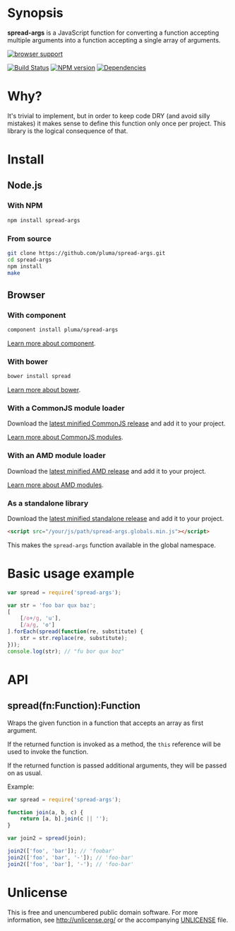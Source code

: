 # Synopsis

**spread-args** is a JavaScript function for converting a function accepting multiple arguments into a function accepting a single array of arguments.

[![browser support](https://ci.testling.com/pluma/spread-args.png)](https://ci.testling.com/pluma/spread-args)

[![Build Status](https://travis-ci.org/pluma/spread-args.png?branch=master)](https://travis-ci.org/pluma/spread-args) [![NPM version](https://badge.fury.io/js/spread-args.png)](http://badge.fury.io/js/spread-args) [![Dependencies](https://david-dm.org/pluma/spread-args.png)](https://david-dm.org/pluma/spread-args)

# Why?

It's trivial to implement, but in order to keep code DRY (and avoid silly mistakes) it makes sense to define this function only once per project. This library is the logical consequence of that.

# Install

## Node.js

### With NPM

```sh
npm install spread-args
```

### From source

```sh
git clone https://github.com/pluma/spread-args.git
cd spread-args
npm install
make
```

## Browser

### With component

```sh
component install pluma/spread-args
```

[Learn more about component](https://github.com/component/component).

### With bower

```sh
bower install spread
```

[Learn more about bower](https://github.com/twitter/bower).

### With a CommonJS module loader

Download the [latest minified CommonJS release](https://raw.github.com/pluma/spread-args/master/dist/spread-args.min.js) and add it to your project.

[Learn more about CommonJS modules](http://wiki.commonjs.org/wiki/Modules/1.1).

### With an AMD module loader

Download the [latest minified AMD release](https://raw.github.com/pluma/spread-args/master/dist/spread-args.amd.min.js) and add it to your project.

[Learn more about AMD modules](http://requirejs.org/docs/whyamd.html).

### As a standalone library

Download the [latest minified standalone release](https://raw.github.com/pluma/spread-args/master/dist/spread-args.globals.min.js) and add it to your project.

```html
<script src="/your/js/path/spread-args.globals.min.js"></script>
```

This makes the `spread-args` function available in the global namespace.

# Basic usage example

```javascript
var spread = require('spread-args');

var str = 'foo bar qux baz';
[
    [/o+/g, 'u'],
    [/a/g, 'o']
].forEach(spread(function(re, substitute) {
    str = str.replace(re, substitute);
}));
console.log(str); // "fu bor qux boz"
```

# API

## spread(fn:Function):Function

Wraps the given function in a function that accepts an array as first argument.

If the returned function is invoked as a method, the `this` reference will be used to invoke the function.

If the returned function is passed additional arguments, they will be passed on as usual.

Example:

```javascript
var spread = require('spread-args');

function join(a, b, c) {
    return [a, b].join(c || '');
}

var join2 = spread(join);

join2(['foo', 'bar']); // 'foobar'
join2(['foo', 'bar', '-']); // 'foo-bar'
join2(['foo', 'bar'], '-'); // 'foo-bar'
```

# Unlicense

This is free and unencumbered public domain software. For more information, see http://unlicense.org/ or the accompanying [UNLICENSE](https://github.com/pluma/spread-args/blob/master/UNLICENSE) file.
